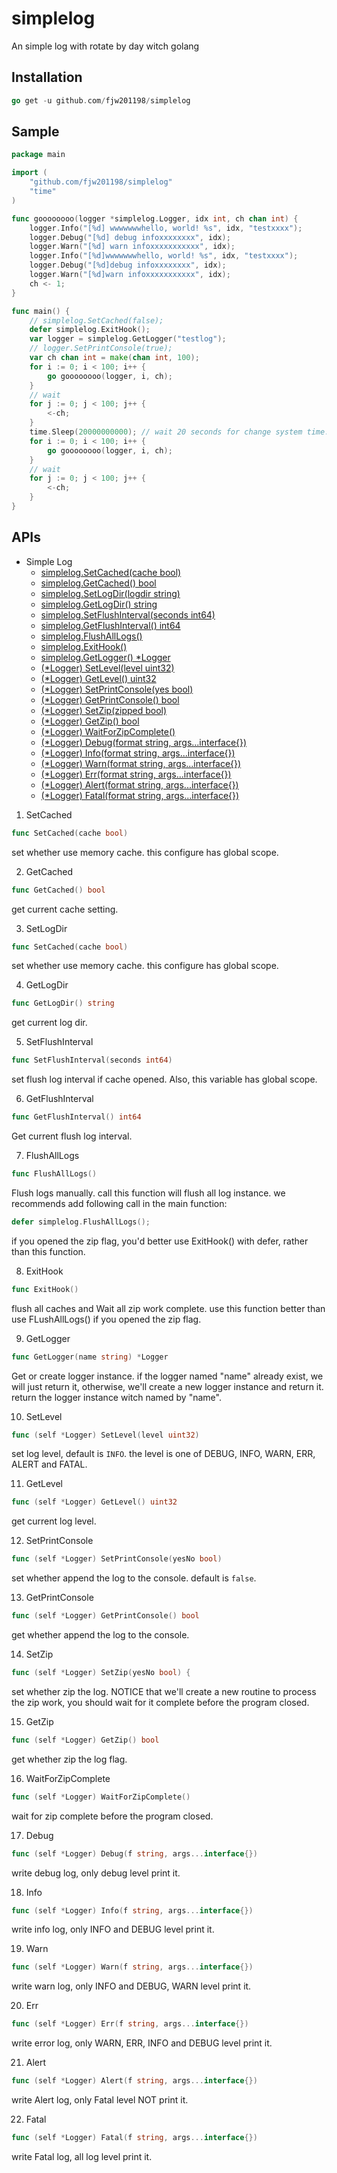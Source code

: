 # simplelog
An simple log with rotate by day witch golang

## Installation
```go
go get -u github.com/fjw201198/simplelog
```

## Sample
```go
package main

import (
	"github.com/fjw201198/simplelog"
	"time"
)

func goooooooo(logger *simplelog.Logger, idx int, ch chan int) {
	logger.Info("[%d] wwwwwwwhello, world! %s", idx, "testxxxx");
	logger.Debug("[%d] debug infoxxxxxxxx", idx);
	logger.Warn("[%d] warn infoxxxxxxxxxxx", idx);
	logger.Info("[%d]wwwwwwwhello, world! %s", idx, "testxxxx");
	logger.Debug("[%d]debug infoxxxxxxxx", idx);
	logger.Warn("[%d]warn infoxxxxxxxxxxx", idx);
	ch <- 1;
}

func main() {
	// simplelog.SetCached(false);
	defer simplelog.ExitHook();
	var logger = simplelog.GetLogger("testlog");
	// logger.SetPrintConsole(true);
	var ch chan int = make(chan int, 100);
	for i := 0; i < 100; i++ {
		go goooooooo(logger, i, ch);
	}
	// wait
	for j := 0; j < 100; j++ {
		<-ch;
	}
	time.Sleep(20000000000); // wait 20 seconds for change system time. for test rotate
	for i := 0; i < 100; i++ {
		go goooooooo(logger, i, ch);
	}
	// wait
	for j := 0; j < 100; j++ {
		<-ch;
	}
}
```

## APIs
+ Simple Log
  - [simplelog.SetCached(cache bool)](#SetCached)
  - [simplelog.GetCached() bool](#GetCached)
  - [simplelog.SetLogDir(logdir string)](#SetLogDir)
  - [simplelog.GetLogDir() string](#GetLogDir)
  - [simplelog.SetFlushInterval(seconds int64)](#SetFlushInterval)
  - [simplelog.GetFlushInterval() int64](#GetFlushInterval)
  - [simplelog.FlushAllLogs()](#FlushAllLogs)
  - [simplelog.ExitHook()](#ExitHook)
  - [simplelog.GetLogger() *Logger](#GetLogger)
  - [(*Logger) SetLevel(level uint32)](#SetLevel)
  - [(*Logger) GetLevel() uint32](#GetLevel)
  - [(*Logger) SetPrintConsole(yes bool)](#SetPrintConsole)
  - [(*Logger) GetPrintConsole() bool](#GetPrintConsole)
  - [(*Logger) SetZip(zipped bool)](#SetZip)
  - [(*Logger) GetZip() bool](#GetZip)
  - [(*Logger) WaitForZipComplete()](#WaitForZipComplete)
  - [(*Logger) Debug(format string, args...interface{})](#Debug)
  - [(*Logger) Info(format string, args...interface{})](#Info)
  - [(*Logger) Warn(format string, args...interface{})](#Warn)
  - [(*Logger) Err(format string, args...interface{})](#Err)
  - [(*Logger) Alert(format string, args...interface{})](#Alert)
  - [(*Logger) Fatal(format string, args...interface{})](#Fatal)
 
 1. <a name="SetCached">SetCached</a>
 ```go
 func SetCached(cache bool)
 ```
 set whether use memory cache. this configure has global scope.
 
 2. <a name="GetCached">GetCached</a>
 ```go
 func GetCached() bool
 ```
 get current cache setting.
 
 3. <a name="SetLogDir">SetLogDir</a>
 ```go
 func SetCached(cache bool)
 ```
 set whether use memory cache. this configure has global scope.
 
 4. <a name="GetLogDir">GetLogDir</name>
 ```go
 func GetLogDir() string
 ```
 get current log dir.
 
 5. <a name="SetFlushInterval">SetFlushInterval</a>
 ```go
 func SetFlushInterval(seconds int64)
 ```
 set flush log interval if cache opened. Also, this variable has global scope.
 
 6. <a name="GetFlushInterval">GetFlushInterval</a>
 ```go
 func GetFlushInterval() int64
 ```
 Get current flush log interval.
 
 7. <a name="FlushAllLogs">FlushAllLogs</a>
 ```go
 func FlushAllLogs()
 ```
 Flush logs manually. call this function will flush all log instance.
 we recommends add following call in the main function:
 ```go
 defer simplelog.FlushAllLogs();
 ```
 if you opened the zip flag, you'd better use ExitHook() with defer, rather than this function.

8. <a name="ExitHook">ExitHook</a>
```go
func ExitHook()
```
flush all caches and Wait all zip work complete. use this function better than use FLushAllLogs() if
you opened the zip flag.

9. <a name="GetLogger">GetLogger</a>
```go
func GetLogger(name string) *Logger
```
Get or create logger instance. if the logger named "name" already exist, we will just return it, otherwise,
we'll create a new logger instance and return it.
return the logger instance witch named by "name".

10. <a name="SetLevel">SetLevel</a>
```go
func (self *Logger) SetLevel(level uint32)
```
set log level, default is `INFO`. the level is one of DEBUG, INFO, WARN, ERR, ALERT and FATAL.

11. <a name="GetLevel">GetLevel</a>
```go
func (self *Logger) GetLevel() uint32
```
get current log level.

12. <a name="SetPrintConsole">SetPrintConsole</a>
```go
func (self *Logger) SetPrintConsole(yesNo bool) 
```
set whether append the log to the console. default is `false`.

13. <a name="GetPrintConsole">GetPrintConsole</a>
```go
func (self *Logger) GetPrintConsole() bool
```
get whether append the log to the console.

14. <a name="SetZip">SetZip</a>
```go
func (self *Logger) SetZip(yesNo bool) {
```
set whether zip the log. NOTICE that we'll create a new routine to process the zip work,
you should wait for it complete before the program closed.

15. <a name="GetZip">GetZip</a>
```go
func (self *Logger) GetZip() bool 
```
get whether zip the log flag.

16. <a name="WaitForZipComplete">WaitForZipComplete</a>
```go
func (self *Logger) WaitForZipComplete()
```
wait for zip complete before the program closed.

17. <a name="Debug">Debug</a>
```go
func (self *Logger) Debug(f string, args...interface{})
```
write debug log, only debug level print it.

18. <a name="Info">Info</a>
```go
func (self *Logger) Info(f string, args...interface{})
```
write info log, only INFO and DEBUG level print it.

19. <a name="Warn">Warn</a>
```go
func (self *Logger) Warn(f string, args...interface{})
```
write warn log, only INFO and DEBUG, WARN level print it.

20. <a name="Err">Err</a>
```go
func (self *Logger) Err(f string, args...interface{})
```
write error log, only WARN, ERR, INFO and DEBUG level print it.

21. <a name="Alert">Alert</a>
```go
func (self *Logger) Alert(f string, args...interface{})
```
write Alert log, only Fatal level NOT print it.

22. <a name="Fatal">Fatal</a>
```go
func (self *Logger) Fatal(f string, args...interface{})
```
write Fatal log, all log level print it.
